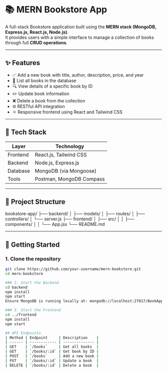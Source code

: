 # 📚 MERN Bookstore App

A full-stack Bookstore application built using the **MERN stack (MongoDB, Express.js, React.js, Node.js)**.  
It provides users with a simple interface to manage a collection of books through full **CRUD operations**.

---

## ✨ Features

- ✅ Add a new book with title, author, description, price, and year
- 📃 List all books in the database
- 🔍 View details of a specific book by ID
- ✏️ Update book information
- ❌ Delete a book from the collection
- 🌐 RESTful API integration
- ⚛️ Responsive frontend using React and Tailwind CSS

---

## 🧱 Tech Stack

| Layer       | Technology           |
|-------------|----------------------|
| Frontend    | React.js, Tailwind CSS |
| Backend     | Node.js, Express.js  |
| Database    | MongoDB (via Mongoose) |
| Tools       | Postman, MongoDB Compass |

---

## 📂 Project Structure

bookstore-app/
├── backend/
│ ├── models/
│ ├── routes/
│ ├── controllers/
│ └── server.js
├── frontend/
│ ├── src/
│ │ ├── components/
│ │ └── App.jsx
└── README.md

---

## 🚀 Getting Started

### 1. Clone the repository

```bash
git clone https://github.com/your-username/mern-bookstore.git
cd mern-bookstore

### 2. Start the Backend
cd backend
npm install
npm start
Ensure MongoDB is running locally at: mongodb://localhost:27017/BookApp

### 3. Start the Frontend
cd ../frontend
npm install
npm start

## API Endpoints
| Method | Endpoint     | Description    |
| ------ | ------------ | -------------- |
| GET    | `/books`     | Get all books  |
| GET    | `/books/:id` | Get book by ID |
| POST   | `/books`     | Add a new book |
| PUT    | `/books/:id` | Update a book  |
| DELETE | `/books/:id` | Delete a book  |

